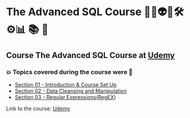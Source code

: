 # The Advanced SQL Course 👨‍💻👽🤖🛠️⚙️:bar_chart: :books: :game_die:
## Course The Advanced SQL Course at [Udemy](https://www.udemy.com/course/the-advanced-sql-course-2021/)
### 💥 Topics covered during the course were 🚀
- [Section 01 - Introduction & Course Set Up](https://github.com/romulovieira777/The_Advanced_SQL_Course/tree/main/Section_01_Introduction_Course_Set_Up)
- [Section 02 - Data Cleansing and Manipulation](https://github.com/romulovieira777/The_Advanced_SQL_Course/tree/main/Section_02_Data_Cleansing_And_Manipulation)
- [Section 03 - Regular Expressions(RegEX)](https://github.com/romulovieira777/The_Advanced_SQL_Course/tree/main/Section_03_Regular_Expressions_RegEX)


Link to the course: [Udemy](https://www.udemy.com/course/the-advanced-sql-course-2021/)
